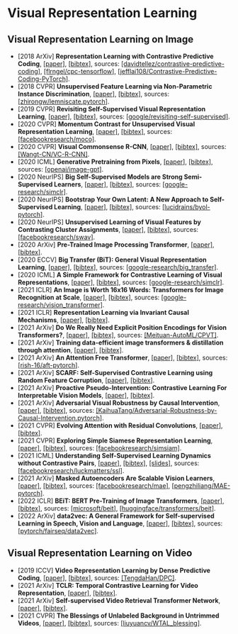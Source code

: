 # Visual Representation Learning

## Visual Representation Learning on Image
- [2018 ArXiv] **Representation Learning with Contrastive Predictive Coding**, [[paper]](https://arxiv.org/pdf/1807.03748.pdf), [[bibtex]](/Bibtex/Representation%20Learning%20with%20Contrastive%20Predictive%20Coding.bib), sources: [[davidtellez/contrastive-predictive-coding]](https://github.com/davidtellez/contrastive-predictive-coding), [[flrngel/cpc-tensorflow]](https://github.com/flrngel/cpc-tensorflow), [[jefflai108/Contrastive-Predictive-Coding-PyTorch]](https://github.com/jefflai108/Contrastive-Predictive-Coding-PyTorch).
- [2018 CVPR] **Unsupervised Feature Learning via Non-Parametric Instance Discrimination**, [[paper]](https://openaccess.thecvf.com/content_cvpr_2018/CameraReady/0801.pdf), [[bibtex]](/Bibtex/Unsupervised%20Feature%20Learning%20via%20Non-Parametric%20Instance%20Discrimination.bib), sources: [[zhirongw/lemniscate.pytorch]](https://github.com/zhirongw/lemniscate.pytorch).
- [2019 CVPR] **Revisiting Self-Supervised Visual Representation Learning**, [[paper]](https://openaccess.thecvf.com/content_CVPR_2019/papers/Kolesnikov_Revisiting_Self-Supervised_Visual_Representation_Learning_CVPR_2019_paper.pdf), [[bibtex]](/Bibtex/Revisiting%20Self-Supervised%20Visual%20Representation%20Learning.bib), sources: [[google/revisiting-self-supervised]](https://github.com/google/revisiting-self-supervised).
- [2020 CVPR] **Momentum Contrast for Unsupervised Visual Representation Learning**, [[paper]](https://openaccess.thecvf.com/content_CVPR_2020/papers/He_Momentum_Contrast_for_Unsupervised_Visual_Representation_Learning_CVPR_2020_paper.pdf), [[bibtex]](/Bibtex/Momentum%20Contrast%20for%20Unsupervised%20Visual%20Representation%20Learning.bib), sources: [[facebookresearch/moco]](https://github.com/facebookresearch/moco).
- [2020 CVPR] **Visual Commonsense R-CNN**, [[paper]](https://openaccess.thecvf.com/content_CVPR_2020/papers/Wang_Visual_Commonsense_R-CNN_CVPR_2020_paper.pdf), [[bibtex]](/Bibtex/Visual%20Commonsense%20R-CNN.bib), sources: [[Wangt-CN/VC-R-CNN]](https://github.com/Wangt-CN/VC-R-CNN).
- [2020 ICML] **Generative Pretraining from Pixels**, [[paper]](http://proceedings.mlr.press/v119/chen20s/chen20s.pdf), [[bibtex]](/Bibtex/Generative%20Pretraining%20from%20Pixels.bib), sources: [[openai/image-gpt]](https://github.com/openai/image-gpt).
- [2020 NeurIPS] **Big Self-Supervised Models are Strong Semi-Supervised Learners**, [[paper]](https://papers.nips.cc/paper/2020/file/fcbc95ccdd551da181207c0c1400c655-Paper.pdf), [[bibtex]](/Bibtex/Big%20Self-Supervised%20Models%20are%20Strong%20Semi-Supervised%20Learners.bib), sources: [[google-research/simclr]](https://github.com/google-research/simclr).
- [2020 NeurIPS] **Bootstrap Your Own Latent: A New Approach to Self-Supervised Learning**, [[paper]](https://papers.nips.cc/paper/2020/file/f3ada80d5c4ee70142b17b8192b2958e-Paper.pdf), [[bibtex]](/Bibtex/Bootstrap%20Your%20Own%20Latent%20A%20New%20Approach%20to%20Self-Supervised%20Learning.bib), sources: [[lucidrains/byol-pytorch]](https://github.com/lucidrains/byol-pytorch).
- [2020 NeurIPS] **Unsupervised Learning of Visual Features by Contrasting Cluster Assignments**, [[paper]](https://proceedings.neurips.cc/paper/2020/file/70feb62b69f16e0238f741fab228fec2-Paper.pdf), [[bibtex]](/Bibtex/Unsupervised%20Learning%20of%20Visual%20Features%20by%20Contrasting%20Cluster%20Assignments.bib), sources: [[facebookresearch/swav]](https://github.com/facebookresearch/swav).
- [2020 ArXiv] **Pre-Trained Image Processing Transformer**, [[paper]](https://arxiv.org/pdf/2012.00364.pdf), [[bibtex]](/Bibtex/Pre-Trained%20Image%20Processing%20Transformer.bib).
- [2020 ECCV] **Big Transfer (BiT): General Visual Representation Learning**, [[paper]](https://arxiv.org/pdf/1912.11370.pdf), [[bibtex]](/Bibtex/Big%20Transfer%20BiT%20-%20General%20Visual%20Representation%20Learning.bib), sources: [[google-research/big_transfer]](https://github.com/google-research/big_transfer).
- [2020 ICML] **A Simple Framework for Contrastive Learning of Visual Representations**, [[paper]](http://proceedings.mlr.press/v119/chen20j/chen20j.pdf), [[bibtex]](/Bibtex/A%20Simple%20Framework%20for%20Contrastive%20Learning%20of%20Visual%20Representations.bib), sources: [[google-research/simclr]](https://github.com/google-research/simclr).
- [2021 ICLR] **An Image is Worth 16x16 Words: Transformers for Image Recognition at Scale**, [[paper]](https://openreview.net/pdf?id=YicbFdNTTy), [[bibtex]](/Bibtex/An%20Image%20is%20Worth%2016x16%20Words%20-%20Transformers%20for%20Image%20Recognition%20at%20Scale.bib), sources: [[google-research/vision_transformer]](https://github.com/google-research/vision_transformer).
- [2021 ICLR] **Representation Learning via Invariant Causal Mechanisms**, [[paper]](https://openreview.net/pdf?id=9p2ekP904Rs), [[bibtex]](/Bibtex/Representation%20Learning%20via%20Invariant%20Causal%20Mechanisms.bib).
- [2021 ArXiv] **Do We Really Need Explicit Position Encodings for Vision Transformers?**, [[paper]](https://arxiv.org/pdf/2102.10882.pdf), [[bibtex]](/Bibtex/Do%20We%20Really%20Need%20Explicit%20Position%20Encodings%20for%20Vision%20Transformers?.bib), sources: [[Meituan-AutoML/CPVT]](https://github.com/Meituan-AutoML/CPVT).
- [2021 ArXiv] **Training data-efficient image transformers & distillation through attention**, [[paper]](https://arxiv.org/pdf/2012.12877.pdf), [[bibtex]](/Bibtex/Training%20data-efficient%20image%20transformers%20&%20distillation%20through%20attention.bib).
- [2021 ArXiv] **An Attention Free Transformer**, [[paper]](https://arxiv.org/pdf/2105.14103.pdf), [[bibtex]](/Bibtex/An%20Attention%20Free%20Transformer.bib), sources: [[rish-16/aft-pytorch]](https://github.com/rish-16/aft-pytorch).
- [2021 ArXiv] **SCARF: Self-Supervised Contrastive Learning using Random Feature Corruption**, [[paper]](https://arxiv.org/pdf/2106.15147.pdf), [[bibtex]](/Bibtex/SCARF%20-%20Self-Supervised%20Contrastive%20Learning%20using%20Random%20Feature%20Corruption.bib).
- [2021 ArXiv] **Proactive Pseudo-Intervention: Contrastive Learning For Interpretable Vision Models**, [[paper]](https://arxiv.org/pdf/2012.03369.pdf), [[bibtex]](/Bibtex/Proactive%20Pseudo-Intervention%20-%20Contrastive%20Learning%20For%20Interpretable%20Vision%20Models.bib).
- [2021 ArXiv] **Adversarial Visual Robustness by Causal Intervention**, [[paper]](https://arxiv.org/pdf/2106.09534.pdf), [[bibtex]](/Bibtex/Adversarial%20Visual%20Robustness%20by%20Causal%20Intervention.bib), sources: [[KaihuaTang/Adversarial-Robustness-by-Causal-Intervention.pytorch]](https://github.com/KaihuaTang/Adversarial-Robustness-by-Causal-Intervention.pytorch).
- [2021 CVPR] **Evolving Attention with Residual Convolutions**, [[paper]](https://arxiv.org/pdf/2102.12895.pdf), [[bibtex]](/Bibtex/Evolving%20Attention%20with%20Residual%20Convolutions.bib).
- [2021 CVPR] **Exploring Simple Siamese Representation Learning**, [[paper]](https://openaccess.thecvf.com/content/CVPR2021/papers/Chen_Exploring_Simple_Siamese_Representation_Learning_CVPR_2021_paper.pdf), [[bibtex]](/Bibtex/Exploring%20Simple%20Siamese%20Representation%20Learning.bib), sources: [[facebookresearch/simsiam]](https://github.com/facebookresearch/simsiam).
- [2021 ICML] **Understanding Self-Supervised Learning Dynamics without Contrastive Pairs**, [[paper]](https://research.fb.com/wp-content/uploads/2021/06/Understanding-self-supervised-Learning-Dynamics-without-Contrastive-Pairs.pdf), [[bibtex]](/Bibtex/Understanding%20Self-Supervised%20Learning%20Dynamics%20without%20Contrastive%20Pairs.bib), [[slides]](https://icml.cc/media/icml-2021/Slides/10403.pdf), sources: [[facebookresearch/luckmatters/ssl]](https://github.com/facebookresearch/luckmatters/tree/master/ssl).
- [2021 ArXiv] **Masked Autoencoders Are Scalable Vision Learners**, [[paper]](https://arxiv.org/pdf/2111.06377.pdf), [[bibtex]](/Bibtex/Masked%20Autoencoders%20Are%20Scalable%20Vision%20Learners.bib), sources: [[facebookresearch/mae]](https://github.com/facebookresearch/mae), [[pengzhiliang/MAE-pytorch]](https://github.com/pengzhiliang/MAE-pytorch).
- [2022 ICLR] **BEiT: BERT Pre-Training of Image Transformers**, [[paper]](https://openreview.net/pdf?id=p-BhZSz59o4), [[bibtex]](/Bibtex/BEIT%20-%20BERT%20Pre-Training%20of%20Image%20Transformers.bib), sources: [[microsoft/beit]](https://github.com/microsoft/unilm/tree/master/beit), [[huggingface/transformers/beit]](https://github.com/huggingface/transformers/tree/master/src/transformers/models/beit).
- [2022 ArXiv] **data2vec: A General Framework for Self-supervised Learning in Speech, Vision
and Language**, [[paper]](https://arxiv.org/pdf/2202.03555.pdf), [[bibtex]](/Bibtex/data2vec.bib), sources: [[pytorch/fairseq/data2vec]](https://github.com/pytorch/fairseq/tree/main/examples/data2vec).

## Visual Representation Learning on Video
- [2019 ICCV] **Video Representation Learning by Dense Predictive Coding**, [[paper]](https://arxiv.org/pdf/1909.04656.pdf), [[bibtex]](/Bibtex/Video%20Representation%20Learning%20by%20Dense%20Predictive%20Coding.bib), sources: [[TengdaHan/DPC]](https://github.com/TengdaHan/DPC).
- [2021 ArXiv] **TCLR: Temporal Contrastive Learning for Video Representation**, [[paper]](https://arxiv.org/pdf/2101.07974.pdf), [[bibtex]](/Bibtex/Temporal%20Contrastive%20Learning%20for%20Video%20Representation.bib).
- [2021 ArXiv] **Self-supervised Video Retrieval Transformer Network**, [[paper]](https://arxiv.org/pdf/2104.07993.pdf), [[bibtex]](/Bibtex/Self-supervised%20Video%20Retrieval%20Transformer%20Network.bib).
- [2021 CVPR] **The Blessings of Unlabeled Background in Untrimmed Videos**, [[paper]](https://arxiv.org/pdf/2103.13183.pdf), [[bibtex]](/Bibtex/The%20Blessings%20of%20Unlabeled%20Background%20in%20Untrimmed%20Videos.bib), sources: [[liuyuancv/WTAL_blessing]](https://github.com/liuyuancv/WTAL_blessing).